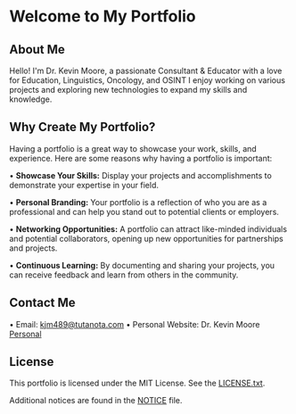 
# Welcome to My Portfolio

## About Me

Hello! I'm Dr. Kevin Moore, a passionate Consultant & Educator with a love for Education, Linguistics, Oncology, and OSINT I enjoy working on various projects and exploring new technologies to expand my skills and knowledge.

## Why Create My Portfolio?

Having a portfolio is a great way to showcase your work, skills, and experience. Here are some reasons why having a portfolio is important:

• **Showcase Your Skills:** Display your projects and accomplishments to demonstrate your expertise in your field.
  
• **Personal Branding:** Your portfolio is a reflection of who you are as a professional and can help you stand out to potential clients or employers.
  
• **Networking Opportunities:** A portfolio can attract like-minded individuals and potential collaborators, opening up new opportunities for partnerships and projects.

• **Continuous Learning:** By documenting and sharing your projects, you can receive feedback and learn from others in the community.

## Contact Me

• Email: kjm489@tutanota.com
• Personal Website: Dr. Kevin Moore [Personal](https://kjm489.github.io)

## License

This portfolio is licensed under the MIT License. See the [LICENSE.txt](LICENSE.txt).

Additional notices are found in the
    [NOTICE](https://github.com/Kjm489/Kjm489.github.io/blob/main/NOTICE.txt) file.

